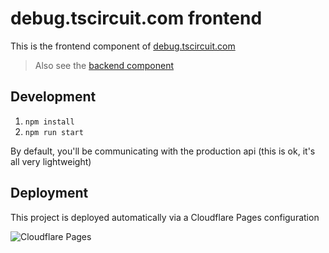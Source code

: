 # debug.tscircuit.com frontend

This is the frontend component of [debug.tscircuit.com](https://debug.tscircuit.com)

> Also see the [backend component](https://github.com/tscircuit/)

## Development

1. `npm install`
2. `npm run start`

By default, you'll be communicating with the production api (this is ok, it's
all very lightweight)

## Deployment

This project is deployed automatically via a Cloudflare Pages configuration

![Cloudflare Pages](https://user-images.githubusercontent.com/1910070/232235265-c94ae45c-c10a-4399-9a88-f20e4de95433.png)
